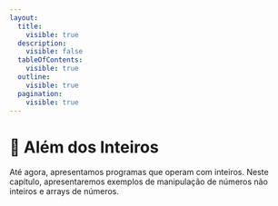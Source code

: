```yaml
---
layout:
  title:
    visible: true
  description:
    visible: false
  tableOfContents:
    visible: true
  outline:
    visible: true
  pagination:
    visible: true
---
```


# 🥑 Além dos Inteiros

Até agora, apresentamos programas que operam com inteiros. Neste capítulo, apresentaremos exemplos de manipulação de números não inteiros e arrays de números.
